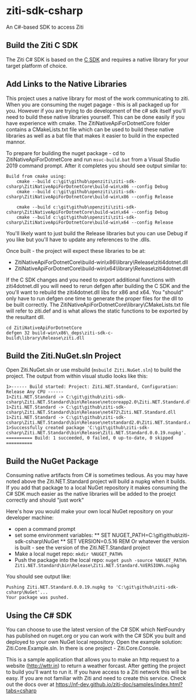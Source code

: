 # ziti-sdk-csharp

An C#-based SDK to access Ziti 

## Build the Ziti C SDK

The Ziti C# SDK is based on the [C SDK](https://github.com/nf-dev/ziti-sdk-c) and requires a native library for your target platform of choice.

## Add Links to the Native Libraries

This project uses a native library for most of the work communicating to ziti. When you are consuming the nuget pagage - this is all packaged up
for you. However if you are trying to do development of the c# sdk itself you'll need to build these native libraries yourself. This can be done
easily if you have experience with cmake. The ZitiNativeApiForDotnetCore folder contains a CMakeLists.txt file which can be used to build these
native libraries as well as a bat file that makes it easier to build in the expected mannor. 

To prepare for building the nuget package - cd to ZitiNativeApiForDotnetCore and run `msvc-build.bat` from a Visual Studio 2019 command prompt.
After it completes you should see output similar to:

```
Build from cmake using:
    cmake --build c:\git\github\openziti\ziti-sdk-csharp\ZitiNativeApiForDotnetCore\build-win\x86 --config Debug
    cmake --build c:\git\github\openziti\ziti-sdk-csharp\ZitiNativeApiForDotnetCore\build-win\x86 --config Release

    cmake --build c:\git\github\openziti\ziti-sdk-csharp\ZitiNativeApiForDotnetCore\build-win\x64 --config Debug
    cmake --build c:\git\github\openziti\ziti-sdk-csharp\ZitiNativeApiForDotnetCore\build-win\x64 --config Release
```

You'll likely want to just build the Release libraries but you can use Debug if you like but you'll have to update any references to the .dlls.

Once built - the project will expect these libraries to be at:

* ZitiNativeApiForDotnetCore\build-win\x86\library\Release\ziti4dotnet.dll
* ZitiNativeApiForDotnetCore\build-win\x64\library\Release\ziti4dotnet.dll

If the C SDK changes and you need to export additional functions with ziti4dotnet.dll you will need to rerun defgen after building the C SDK and the
you'll want to rebuild the ziti4dotnet.dll libs for x86 and x64. You "should" only have to run defgen one time to generate the proper files for the
dll to be built correctly. The ZitiNativeApiForDotnetCore\library\CMakeLists.txt file will refer to ziti.def and is what allows the static functions
to be exported by the resultant dll.

```
cd ZitiNativeApiForDotnetCore
defgen 32 build-win\x86\_deps\ziti-sdk-c-build\library\Release\ziti.dll
```

## Build the Ziti.NuGet.sln Project

Open Ziti.NuGet.sln or use msbuild (`msbuild Ziti.NuGet.sln`) to build the project. The output from within visual studio looks like this:

    1>------ Build started: Project: Ziti.NET.Standard, Configuration: Release Any CPU ------
    1>Ziti.NET.Standard -> C:\git\github\ziti-sdk-csharp\Ziti.NET.Standard\bin\Release\netcoreapp2.0\Ziti.NET.Standard.dll
    1>Ziti.NET.Standard -> C:\git\github\ziti-sdk-csharp\Ziti.NET.Standard\bin\Release\net472\Ziti.NET.Standard.dll
    1>Ziti.NET.Standard -> C:\git\github\ziti-sdk-csharp\Ziti.NET.Standard\bin\Release\netstandard2.0\Ziti.NET.Standard.dll
    1>Successfully created package 'C:\git\github\ziti-sdk-csharp\Ziti.NET.Standard\bin\Release\Ziti.NET.Standard.0.0.19.nupkg'.
    ========== Build: 1 succeeded, 0 failed, 0 up-to-date, 0 skipped ==========

## Build the NuGet Package

Consuming native artifacts from C# is sometimes tedious. As you may have noted above the Ziti.NET.Standard project will build a nupkg when it builds.
If you add that package to a local NuGet repository it makes consuming the C# SDK much easier as the native libraries will be added to the proejct
correctly and should "just work"

Here's how you would make your own local NuGet repository on your developer machine:

* open a command prompt
* set some environment variables:
** SET NUGET_PATH=C:\git\github\ziti-sdk-csharp\NuGet
** SET VERSION=0.5.16  REM Or whatever the version is built - see the version of the Ziti.NET.Standard project
* Make a local nuget repo: `mkdir %NUGET_PATH%`
* Push the package into the local repo: `nuget push -source %NUGET_PATH% Ziti.NET.Standard\bin\Release\Ziti.NET.Standard.%VERSION%.nupkg`

You should see output like:

    Pushing Ziti.NET.Standard.0.0.19.nupkg to 'C:\git\github\ziti-sdk-csharp\NuGet'...
    Your package was pushed.

## Using the C# SDK

You can choose to use the latest version of the C# SDK which NetFoundry has published on nuget.org or you can 
work with the C# SDK you built and deployed to your own NuGet local repository. Open the example 
solution: Ziti.Core.Example.sln. In there is one project - Ziti.Core.Console. 

This is a sample application that allows you to make an http request to a website (http://wttr.in) to return 
a weather forcast.  After getting the project to build you'll want to run it. If you have access to a Ziti network
this will be easy. If you are not familiar with Ziti and need to create this service. Check out the docs 
over at https://nf-dev.github.io/ziti-doc/samples/index.html?tabs=csharp

